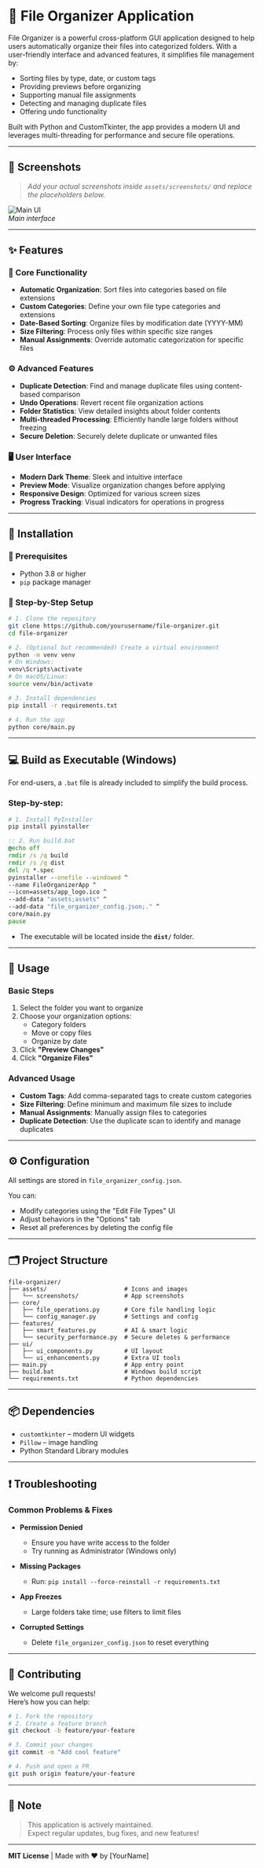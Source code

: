 
# **📂 File Organizer Application**

File Organizer is a powerful cross-platform GUI application designed to help users automatically organize their files into categorized folders. With a user-friendly interface and advanced features, it simplifies file management by:

- Sorting files by type, date, or custom tags  
- Providing previews before organizing  
- Supporting manual file assignments  
- Detecting and managing duplicate files  
- Offering undo functionality  

Built with Python and CustomTkinter, the app provides a modern UI and leverages multi-threading for performance and secure file operations.

---

## 📸 **Screenshots**

> _Add your actual screenshots inside `assets/screenshots/` and replace the placeholders below._

![Main UI](assets/screenshots/main_ui.png)  
*Main interface*

---

## ✨ **Features**

### 🧰 Core Functionality

- **Automatic Organization**: Sort files into categories based on file extensions  
- **Custom Categories**: Define your own file type categories and extensions  
- **Date-Based Sorting**: Organize files by modification date (YYYY-MM)  
- **Size Filtering**: Process only files within specific size ranges  
- **Manual Assignments**: Override automatic categorization for specific files  

### ⚙️ Advanced Features

- **Duplicate Detection**: Find and manage duplicate files using content-based comparison  
- **Undo Operations**: Revert recent file organization actions  
- **Folder Statistics**: View detailed insights about folder contents  
- **Multi-threaded Processing**: Efficiently handle large folders without freezing  
- **Secure Deletion**: Securely delete duplicate or unwanted files  

### 🖥️ User Interface

- **Modern Dark Theme**: Sleek and intuitive interface  
- **Preview Mode**: Visualize organization changes before applying  
- **Responsive Design**: Optimized for various screen sizes  
- **Progress Tracking**: Visual indicators for operations in progress  

---

## 🔧 **Installation**

### 📌 Prerequisites

- Python 3.8 or higher  
- `pip` package manager  

### 🧪 Step-by-Step Setup

```bash
# 1. Clone the repository
git clone https://github.com/yourusername/file-organizer.git
cd file-organizer

# 2. (Optional but recommended) Create a virtual environment
python -m venv venv
# On Windows:
venv\Scripts\activate
# On macOS/Linux:
source venv/bin/activate

# 3. Install dependencies
pip install -r requirements.txt

# 4. Run the app
python core/main.py
```

---

## 💻 **Build as Executable (Windows)**

For end-users, a `.bat` file is already included to simplify the build process.

### Step-by-step:

```bash
# 1. Install PyInstaller
pip install pyinstaller
```

```bat
:: 2. Run build.bat
@echo off
rmdir /s /q build
rmdir /s /q dist
del /q *.spec
pyinstaller --onefile --windowed ^
--name FileOrganizerApp ^
--icon=assets/app_logo.ico ^
--add-data "assets;assets" ^
--add-data "file_organizer_config.json;." ^
core/main.py
pause
```

- The executable will be located inside the **`dist/`** folder.

---

## 🚀 **Usage**

### Basic Steps

1. Select the folder you want to organize  
2. Choose your organization options:
   - Category folders  
   - Move or copy files  
   - Organize by date  
3. Click **"Preview Changes"**  
4. Click **"Organize Files"**  

### Advanced Usage

- **Custom Tags**: Add comma-separated tags to create custom categories  
- **Size Filtering**: Define minimum and maximum file sizes to include  
- **Manual Assignments**: Manually assign files to categories  
- **Duplicate Detection**: Use the duplicate scan to identify and manage duplicates  

---

## ⚙️ **Configuration**

All settings are stored in `file_organizer_config.json`.  

You can:
- Modify categories using the "Edit File Types" UI  
- Adjust behaviors in the "Options" tab  
- Reset all preferences by deleting the config file  

---

## 🗂️ **Project Structure**

```
file-organizer/
├── assets/                      # Icons and images
│   └── screenshots/             # App screenshots
├── core/
│   ├── file_operations.py       # Core file handling logic
│   └── config_manager.py        # Settings and config
├── features/
│   ├── smart_features.py        # AI & smart logic
│   └── security_performance.py  # Secure deletes & performance
├── ui/
│   ├── ui_components.py         # UI layout
│   └── ui_enhancements.py       # Extra UI tools
├── main.py                      # App entry point
├── build.bat                    # Windows build script
└── requirements.txt             # Python dependencies
```

---

## 📦 **Dependencies**

- `customtkinter` – modern UI widgets  
- `Pillow` – image handling  
- Python Standard Library modules  

---

## ❗ **Troubleshooting**

### Common Problems & Fixes

- **Permission Denied**
  - Ensure you have write access to the folder  
  - Try running as Administrator (Windows only)

- **Missing Packages**
  - Run: `pip install --force-reinstall -r requirements.txt`

- **App Freezes**
  - Large folders take time; use filters to limit files

- **Corrupted Settings**
  - Delete `file_organizer_config.json` to reset everything

---

## 🤝 **Contributing**

We welcome pull requests!  
Here’s how you can help:

```bash
# 1. Fork the repository
# 2. Create a feature branch
git checkout -b feature/your-feature

# 3. Commit your changes
git commit -m "Add cool feature"

# 4. Push and open a PR
git push origin feature/your-feature
```

---

## 📢 **Note**

> This application is actively maintained.  
> Expect regular updates, bug fixes, and new features!

---

**MIT License** | Made with ❤️ by [YourName]

